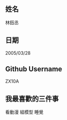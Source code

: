 姓名
----
林鈺丞

日期
----
2005/03/28

Github Username
---------------
ZX10A

我最喜歡的三件事
---------------
看動漫 組模型 睡覺
